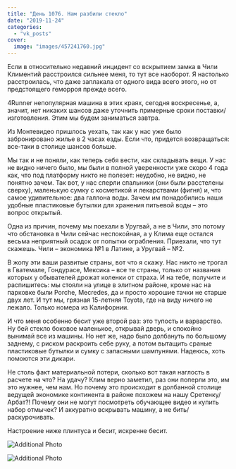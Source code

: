 ```yaml
---
title: "День 1076. Нам разбили стекло"
date: "2019-11-24"
categories: 
  - "vk_posts"
cover:
  image: "images/457241760.jpg"
---
```


Если в относительно недавний инцидент со вскрытием замка в Чили Климентий расстроился сильнее меня, то тут все наоборот. Я настолько расстроилась, что даже заплакала от одного вида всего этого, но от предстоящего геморроя прежде всего.

<!--more-->

4Runner непопулярная машина в этих краях, сегодня воскресенье, а, значит, нет никаких шансов даже уточнить примерные сроки поставки/изготовления. Этим мы будем заниматься завтра.

Из Монтевидео пришлось уехать, так как у нас уже было забронировано жилье в 2 часах езды. Если что, придется возвращаться: все-таки в столице шансов больше.

Мы так и не поняли, как теперь себя вести, как складывать вещи. У нас не видно ничего было, мы были в полной уверенности уже скоро 4 года как, что под платформу никто не полезет: неудобно, не видно, не понятно зачем. Так вот, у нас сперли спальники (они были расстелены сверху), маленькую сумку с косметикой и лекарствами (фигня) и, что самое удивительное: два галлона воды. Зачем им понадобились наши удобные пластиковые бутылки для хранения питьевой воды – это вопрос открытый.

Одна из причин, почему мы поехали в Уругвай, а не в Чили, это потому что обстановка в Чили сейчас неспокойная, а у Клима еще остался весьма неприятный осадок от попытки ограбления. Приехали, что тут скажешь. Чили – экономика №1 в Латине, а Уругвай – №2.

В жопу эти ваши развитые страны, вот что я скажу. Нас никто не трогал в Гватемале, Гондурасе, Мексика – все те страны, только от названия которых у обывателей дрожат коленки от страха. И на тебе, получите и распишитесь: мы стояли на улице в элитном районе, кроме нас на парковке были Porche, Mecredes, да и просто хорошие тачки не старше двух лет. И тут мы, грязная 15-летняя Toyota, где на виду ничего не лежало. Только номера из Калифорнии.

И что меня особенно бесит уже второй раз: это тупость и варварство. Ну бей стекло боковое маленькое, открывай дверь, и спокойно вынимай все из машины. Но нет же, надо было долбануть по большому заднему, с риском раскроить себе руку, а потом вытащить сраные пластиковые бутылки и сумку с запасными шампунями. Надеюсь, хоть помоются эти дикари.

Не столь факт материальной потери, сколько вот такая наглость в расчете на что? На удачу? Клим верно заметил, раз они поперли это, им это нужнее, чем нам. Но почему это происходит в долбанной столице ведущей экономике континента в районе похожем на нашу Сретенку/Арбат?! Почему они не могут посмотреть обучающее видео и купить набор отмычек? И аккуратно вскрывать машину, а не бить/раскурочивать.

Настроение ниже плинтуса и бесит, искренне бесит.

![Additional Photo](https://vodpop.ru/wp-content/uploads/2023/07/457241761.jpg)

![Additional Photo](https://vodpop.ru/wp-content/uploads/2023/07/457241762.jpg)
